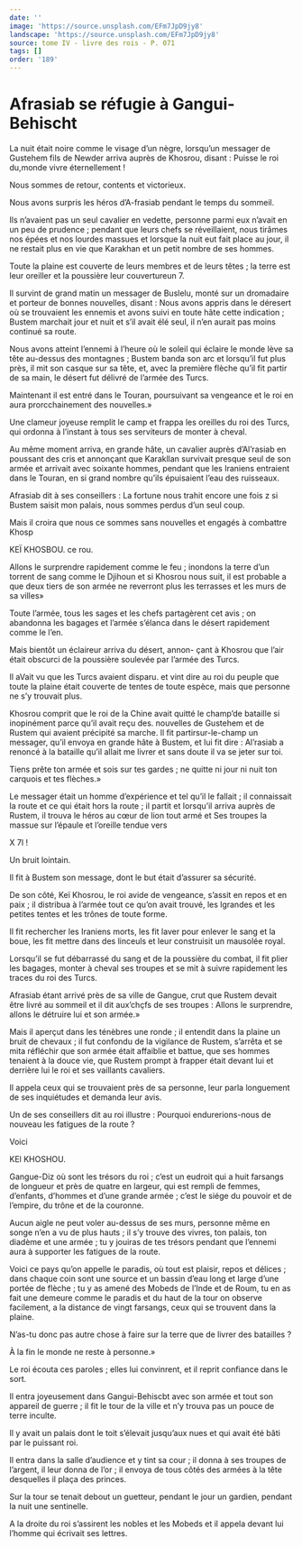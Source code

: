```yaml
---
date: ''
image: 'https://source.unsplash.com/EFm7JpD9jy8'
landscape: 'https://source.unsplash.com/EFm7JpD9jy8'
source: tome IV - livre des rois - P. 071
tags: []
order: '189'
---
```


# Afrasiab se réfugie à Gangui-Behischt

La nuit était noire comme le visage d’un nègre, lorsqu’un messager de Gustehem fils de Newder arriva auprès de Khosrou, disant : Puisse le roi du,monde vivre éternellement !

Nous sommes de retour, contents et victorieux.

Nous avons surpris les héros d’A-frasiab pendant le temps du sommeil.

Ils n’avaient pas un seul cavalier en vedette, personne parmi eux n’avait en un peu de prudence ; pendant que leurs chefs se réveillaient, nous tirâmes nos épées et nos lourdes massues et lorsque la nuit eut fait place au jour, il ne restait plus en vie que Karakhan et un petit nombre de ses hommes.

Toute la plaine est couverte de leurs membres et de leurs têtes ; la terre est leur oreiller et la poussière leur couvertureun 7.

Il survint de grand matin un messager de Buslelu, monté sur un dromadaire et porteur de bonnes nouvelles, disant : Nous avons appris dans le déresert où se trouvaient les ennemis et avons suivi en toute hâte cette indication ; Bustem marchait jour et nuit et s’il avait élé seul, il n’en aurait pas moins continué sa route.

Nous avons atteint l’ennemi à l’heure où le soleil qui éclaire le monde lève sa tête au-dessus des montagnes ; Bustem banda son arc et lorsqu’il fut plus près, il mit son casque sur sa tête, et, avec la première flèche qu’il fit partir de sa main, le désert fut délivré de l’armée des Turcs.

Maintenant il est entré dans le Touran, poursuivant sa vengeance et le roi en aura prorcchainement des nouvelles.»

Une clameur joyeuse remplit le camp et frappa les oreilles du roi des Turcs, qui ordonna à l’instant à tous ses serviteurs de monter à cheval.

Au même moment arriva, en grande hâte, un cavalier auprès d’Al’rasiab en poussant des cris et annonçant que Karakllan survivait presque seul de son armée et arrivait avec soixante hommes, pendant que les Iraniens entraient dans le Touran, en si grand nombre qu’ils épuisaient l’eau des ruisseaux.

Afrasiab dit à ses conseillers : La fortune nous trahit encore une fois z si Bustem saisit mon palais, nous sommes perdus d’un seul coup.

Mais il croira que nous ce sommes sans nouvelles et engagés à combattre Khosp

KEÏ KHOSBOU. ce rou.

Allons le surprendre rapidement comme le feu ; inondons la terre d’un torrent de sang comme le Djihoun et si Khosrou nous suit, il est probable a que deux tiers de son armée ne reverront plus les terrasses et les murs de sa villes»

Toute l’armée, tous les sages et les chefs partagèrent cet avis ; on abandonna les bagages et l’armée s’élanca dans le désert rapidement comme le l’en.

Mais bientôt un éclaireur arriva du désert, annon-
çant à Khosrou que l’air était obscurci de la poussière soulevée par l’armée des Turcs.

Il aVait vu que les Turcs avaient disparu. et vint dire au roi du peuple que toute la plaine était couverte de tentes de toute espèce, mais que personne ne s’y trouvait plus.

Khosrou comprit que le roi de la Chine avait quitté le champ’de bataille si inopinément parce qu’il avait reçu des. nouvelles de Gustehem et de Rustem qui avaient précipité sa marche. ll fit partirsur-le-champ un messager, qu’il envoya en grande hâte à Bustem, et lui fit dire : Al’rasiab a renoncé à la bataille qu’il allait me livrer et sans doute il va se jeter sur toi.

Tiens prête ton armée et sois sur tes gardes ; ne quitte ni jour ni nuit ton carquois et tes flèches.»

Le messager était un homme d’expérience et tel qu’il le fallait ; il connaissait la route et ce qui était hors la route ; il partit et lorsqu’il arriva auprès de Rustem, il trouva le héros au cœur de lion tout armé et Ses troupes la massue sur l’épaule et l’oreille tendue vers

X
7l !

Un bruit lointain.

Il fit à Bustem son message, dont le but était d’assurer sa sécurité.

De son côté, Keï Khosrou, le roi avide de vengeance, s’assit en repos et en paix ; il distribua à l’armée tout ce qu’on avait trouvé, les lgrandes et les petites tentes et les trônes de toute forme.

Il fit rechercher les Iraniens morts, les fit laver pour enlever le sang et la boue, les fit mettre dans des linceuls et leur construisit un mausolée royal.

Lorsqu’il se fut débarrassé du sang et de la poussière du combat, il fit plier les bagages, monter à cheval ses troupes et se mit à suivre rapidement les traces du roi des Turcs.

Afrasiab étant arrivé près de sa ville de Gangue, crut que Rustem devait être livré au sommeil et il dit aux’chçfs de ses troupes : Allons le surprendre, allons le détruire lui et son armée.»

Mais il aperçut dans les ténèbres une ronde ; il entendit dans la plaine un bruit de chevaux ; il fut confondu de la vigilance de Rustem, s’arrêta et se mita réfléchir que son armée était affaiblie et battue, que ses hommes tenaient à la douce vie, que Rustem prompt à frapper était devant lui et derrière lui le roi et ses vaillants cavaliers.

Il appela ceux qui se trouvaient près de sa personne, leur parla longuement de ses inquiétudes et demanda leur avis.

Un de ses conseillers dit au roi illustre : Pourquoi endurerions-nous de nouveau les fatigues de la route ?

Voici

KEl KHOSHOU.

Gangue-Diz où sont les trésors du roi ; c’est un eudroit qui a huit farsangs de longueur et près de quatre en largeur, qui est rempli de femmes, d’enfants, d’hommes et d’une grande armée ; c’est le siége du pouvoir et de l’empire, du trône et de la couronne.

Aucun aigle ne peut voler au-dessus de ses murs, personne même en songe n’en a vu de plus hauts ; il s’y trouve des vivres, ton palais, ton diadème et une armée ; tu y jouiras de tes trésors pendant que l’ennemi aura à supporter les fatigues de la route.

Voici ce pays qu’on appelle le paradis, où tout est plaisir, repos et délices ; dans chaque coin sont une source et un bassin d’eau long et large d’une portée de flèche ; tu y as amené des Mobeds de l’Inde et de Roum, tu en as fait une demeure comme le paradis et du haut de la tour on observe facilement, a la distance de vingt farsangs, ceux qui se trouvent dans la plaine.

N’as-tu donc pas autre chose à faire sur la terre que de livrer des batailles ?

À la fin le monde ne reste à personne.»

Le roi écouta ces paroles ; elles lui convinrent, et il reprit confiance dans le sort.

Il entra joyeusement dans Gangui-Behiscbt avec son armée et tout son appareil de guerre ; il fit le tour de la ville et n’y trouva pas un pouce de terre inculte.

Il y avait un palais dont le toit s’élevait jusqu’aux nues et qui avait été bâti par le puissant roi.

Il entra dans la salle d’audience et y tint sa cour ; il donna à ses troupes de l’argent, il leur donna de l’or ; il envoya de tous côtés des armées à la tête desquelles il plaça des princes.

Sur la tour se tenait debout un guetteur, pendant le jour un gardien, pendant la nuit une sentinelle.

A la droite du roi s’assirent les nobles et les Mobeds et il appela devant lui l’homme qui écrivait ses lettres.
